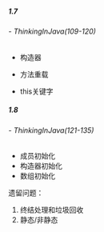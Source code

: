 ##### 1.7 

###### - ThinkingInJava(109-120)

- 构造器

- 方法重载
- this关键字

##### 1.8

###### - ThinkingInJava(121-135)

- 成员初始化
- 构造器初始化
- 数组初始化

遗留问题：

1. 终结处理和垃圾回收
2. 静态/非静态


